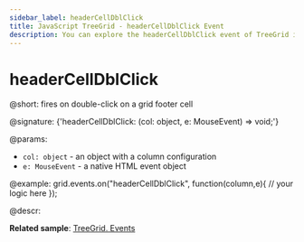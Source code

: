 ```yaml
---
sidebar_label: headerCellDblClick
title: JavaScript TreeGrid - headerCellDblClick Event 
description: You can explore the headerCellDblClick event of TreeGrid in the documentation of the DHTMLX JavaScript UI library. Browse developer guides and API reference, try out code examples and live demos, and download a free 30-day evaluation version of DHTMLX Suite.
---
```


# headerCellDblClick

@short: fires on double-click on a grid footer cell

@signature: {'headerCellDblClick: (col: object, e: MouseEvent) => void;'}

@params:
- `col: object` - an object with a column configuration
- `e: MouseEvent` - a native HTML event object

@example:
grid.events.on("headerCellDblClick", function(column,e){
    // your logic here
});

@descr:

**Related sample**: [TreeGrid. Events](https://snippet.dhtmlx.com/sgwnxshe)
